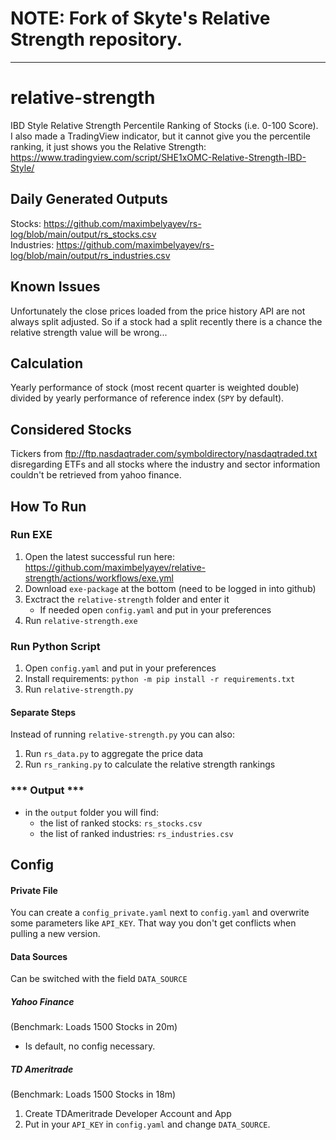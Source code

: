 # NOTE: Fork of Skyte's Relative Strength repository.
---

# relative-strength
IBD Style Relative Strength Percentile Ranking of Stocks (i.e. 0-100 Score).  
I also made a TradingView indicator, but it cannot give you the percentile ranking, it just shows you the Relative Strength: https://www.tradingview.com/script/SHE1xOMC-Relative-Strength-IBD-Style/

## Daily Generated Outputs
Stocks: https://github.com/maximbelyayev/rs-log/blob/main/output/rs_stocks.csv  
Industries: https://github.com/maximbelyayev/rs-log/blob/main/output/rs_industries.csv  
  

## Known Issues
Unfortunately the close prices loaded from the price history API are not always split adjusted. So if a stock had a split recently there is a chance the relative strength value will be wrong...
## Calculation
Yearly performance of stock (most recent quarter is weighted double) divided by yearly performance of reference index (`SPY` by default).
  

## Considered Stocks
Tickers from ftp://ftp.nasdaqtrader.com/symboldirectory/nasdaqtraded.txt disregarding ETFs and all stocks where the industry and sector information couldn't be retrieved from yahoo finance.
## How To Run

### Run EXE

1. Open the latest successful run here: https://github.com/maximbelyayev/relative-strength/actions/workflows/exe.yml
2. Download `exe-package` at the bottom (need to be logged in into github)
3. Exctract the `relative-strength` folder and enter it
   - If needed open `config.yaml` and put in your preferences 
4. Run `relative-strength.exe`

### Run Python Script

1. Open `config.yaml` and put in your preferences 
2. Install requirements: `python -m pip install -r requirements.txt`
3. Run `relative-strength.py`

#### Separate Steps

Instead of running `relative-strength.py` you can also:

1. Run `rs_data.py` to aggregate the price data
2. Run `rs_ranking.py` to calculate the relative strength rankings



### \*\*\* Output \*\*\*

- in the `output` folder you will find:
  - the list of ranked stocks: `rs_stocks.csv`
  - the list of ranked industries: `rs_industries.csv`


## Config

#### Private File

You can create a `config_private.yaml` next to `config.yaml` and overwrite some parameters like `API_KEY`. That way you don't get conflicts when pulling a new version.

#### Data Sources

Can be switched with the field `DATA_SOURCE`

##### Yahoo Finance

(Benchmark: Loads 1500 Stocks in 20m)

- Is default, no config necessary.

##### TD Ameritrade

(Benchmark: Loads 1500 Stocks in 18m)

1. Create TDAmeritrade Developer Account and App
2. Put in your `API_KEY` in `config.yaml` and change `DATA_SOURCE`.
